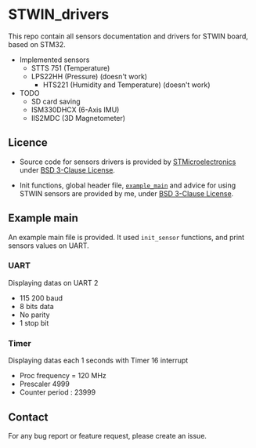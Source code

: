 # STWIN_drivers
This repo contain all sensors documentation and drivers for STWIN board, based on STM32.
* Implemented sensors
    * STTS 751 (Temperature)
    * LPS22HH (Pressure) (doesn't work)
        * HTS221 (Humidity and Temperature) (doesn't work)
* TODO
    * SD card saving
    * ISM330DHCX (6-Axis IMU)
    * IIS2MDC (3D Magnetometer)

## Licence
* Source code for sensors drivers is provided by [STMicroelectronics](https://github.com/STMicroelectronics/STMems_Standard_C_drivers) under [BSD 3-Clause License](https://github.com/STMicroelectronics/STMems_Standard_C_drivers/blob/master/LICENSE).

* Init functions, global header file, [`example_main`](main.c) and advice for using STWIN sensors are provided by me, under [BSD 3-Clause License](LICENSE).

## Example main
An example main file is provided. It used `init_sensor` functions, and print sensors values on UART.
### UART
Displaying datas on UART 2
* 115 200 baud
* 8 bits data
* No parity
* 1 stop bit

### Timer
Displaying datas each 1 seconds with Timer 16 interrupt
* Proc frequency = 120 MHz
* Prescaler 4999
* Counter period : 23999

## Contact
For any bug report or feature request, please create an issue.
